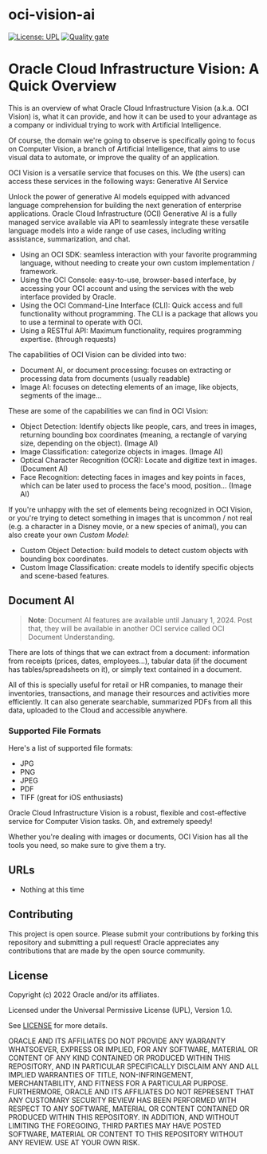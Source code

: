 # oci-vision-ai

[![License: UPL](https://img.shields.io/badge/license-UPL-green)](https://img.shields.io/badge/license-UPL-green) [![Quality gate](https://sonarcloud.io/api/project_badges/quality_gate?project=oracle-devrel_oci-vision-ai)](https://sonarcloud.io/dashboard?id=oracle-devrel_oci-vision-ai)

# Oracle Cloud Infrastructure Vision: A Quick Overview

This is an overview of what Oracle Cloud Infrastructure Vision (a.k.a. OCI Vision) is, what it can provide, and how it can be used to your advantage as a company or individual trying to work with Artificial Intelligence.

Of course, the domain we're going to observe is specifically going to focus on Computer Vision, a branch of Artificial Intelligence, that aims to use visual data to automate, or improve the quality of an application.

OCI Vision is a versatile service that focuses on this. We (the users) can access these services in the following ways:
Generative AI Service

Unlock the power of generative AI models equipped with advanced language comprehension for building the next generation of enterprise applications. Oracle Cloud Infrastructure (OCI) Generative AI is a fully managed service available via API to seamlessly integrate these versatile language models into a wide range of use cases, including writing assistance, summarization, and chat.
- Using an OCI SDK: seamless interaction with your favorite programming language, without needing to create your own custom implementation / framework.
- Using the OCI Console: easy-to-use, browser-based interface, by accessing your OCI account and using the services with the web interface provided by Oracle.
- Using the OCI Command-Line Interface (CLI): Quick access and full functionality without programming. The CLI is a package that allows you to use a terminal to operate with OCI.
- Using a RESTful API: Maximum functionality, requires programming expertise. (through requests)

The capabilities of OCI Vision can be divided into two:

- Document AI, or document processing: focuses on extracting or processing data from documents (usually readable)
- Image AI: focuses on detecting elements of an image, like objects, segments of the image...

These are some of the capabilities we can find in OCI Vision:

- Object Detection: Identify objects like people, cars, and trees in images, returning bounding box coordinates (meaning, a rectangle of varying size, depending on the object). (Image AI)
- Image Classification: categorize objects in images. (Image AI)
- Optical Character Recognition (OCR): Locate and digitize text in images. (Document AI)
- Face Recognition: detecting faces in images and key points in faces, which can be later used to process the face's mood, position... (Image AI)

If you're unhappy with the set of elements being recognized in OCI Vision, or you're trying to detect something in images that is uncommon / not real (e.g. a character in a Disney movie, or a new species of animal), you can also create your own *Custom Model*:

- Custom Object Detection: build models to detect custom objects with bounding box coordinates.
- Custom Image Classification: create models to identify specific objects and scene-based features.

## Document AI

> **Note**: Document AI features are available until January 1, 2024. Post that, they will be available in another OCI service called OCI Document Understanding.

There are lots of things that we can extract from a document: information from receipts (prices, dates, employees...), tabular data (if the document has tables/spreadsheets on it), or simply text contained in a document.

All of this is specially useful for retail or HR companies, to manage their inventories, transactions, and manage their resources and activities more efficiently. It can also generate searchable, summarized PDFs from all this data, uploaded to the Cloud and accessible anywhere.

### Supported File Formats

Here's a list of supported file formats:

- JPG
- PNG
- JPEG
- PDF
- TIFF (great for iOS enthusiasts)

Oracle Cloud Infrastructure Vision is a robust, flexible and cost-effective service for Computer Vision tasks. Oh, and extremely speedy!

Whether you're dealing with images or documents, OCI Vision has all the tools you need, so make sure to give them a try.

## URLs
* Nothing at this time

## Contributing
This project is open source.  Please submit your contributions by forking this repository and submitting a pull request!  Oracle appreciates any contributions that are made by the open source community.

## License
Copyright (c) 2022 Oracle and/or its affiliates.

Licensed under the Universal Permissive License (UPL), Version 1.0.

See [LICENSE](LICENSE) for more details.

ORACLE AND ITS AFFILIATES DO NOT PROVIDE ANY WARRANTY WHATSOEVER, EXPRESS OR IMPLIED, FOR ANY SOFTWARE, MATERIAL OR CONTENT OF ANY KIND CONTAINED OR PRODUCED WITHIN THIS REPOSITORY, AND IN PARTICULAR SPECIFICALLY DISCLAIM ANY AND ALL IMPLIED WARRANTIES OF TITLE, NON-INFRINGEMENT, MERCHANTABILITY, AND FITNESS FOR A PARTICULAR PURPOSE.  FURTHERMORE, ORACLE AND ITS AFFILIATES DO NOT REPRESENT THAT ANY CUSTOMARY SECURITY REVIEW HAS BEEN PERFORMED WITH RESPECT TO ANY SOFTWARE, MATERIAL OR CONTENT CONTAINED OR PRODUCED WITHIN THIS REPOSITORY. IN ADDITION, AND WITHOUT LIMITING THE FOREGOING, THIRD PARTIES MAY HAVE POSTED SOFTWARE, MATERIAL OR CONTENT TO THIS REPOSITORY WITHOUT ANY REVIEW. USE AT YOUR OWN RISK.
